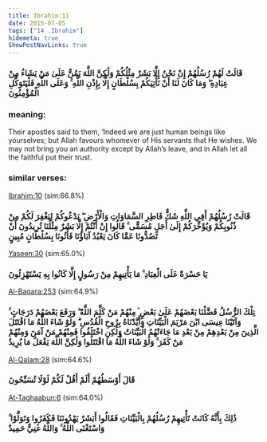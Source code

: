 ```yaml
---
title: Ibrahim:11
date: 2015-07-05
tags: ["14 .Ibrahim"]
hidemeta: true 
ShowPostNavLinks: true 
---
```

### قَالَتْ لَهُمْ رُسُلُهُمْ إِنْ نَحْنُ إِلَّا بَشَرٌ مِثْلُكُمْ وَلَٰكِنَّ اللَّهَ يَمُنُّ عَلَىٰ مَنْ يَشَاءُ مِنْ عِبَادِهِ ۖ وَمَا كَانَ لَنَا أَنْ نَأْتِيَكُمْ بِسُلْطَانٍ إِلَّا بِإِذْنِ اللَّهِ ۚ وَعَلَى اللَّهِ فَلْيَتَوَكَّلِ الْمُؤْمِنُونَ
### meaning: 
Their apostles said to them, ‘Indeed we are just human beings like yourselves; but Allah favours whomever of His servants that He wishes. We may not bring you an authority except by Allah’s leave, and in Allah let all the faithful put their trust.
### similar verses: 

[Ibrahim:10](/14/10) (sim:66.8%)

### قَالَتْ رُسُلُهُمْ أَفِي اللَّهِ شَكٌّ فَاطِرِ السَّمَاوَاتِ وَالْأَرْضِ ۖ يَدْعُوكُمْ لِيَغْفِرَ لَكُمْ مِنْ ذُنُوبِكُمْ وَيُؤَخِّرَكُمْ إِلَىٰ أَجَلٍ مُسَمًّى ۚ قَالُوا إِنْ أَنْتُمْ إِلَّا بَشَرٌ مِثْلُنَا تُرِيدُونَ أَنْ تَصُدُّونَا عَمَّا كَانَ يَعْبُدُ آبَاؤُنَا فَأْتُونَا بِسُلْطَانٍ مُبِينٍ

[Yaseen:30](/36/30) (sim:65.0%)

### يَا حَسْرَةً عَلَى الْعِبَادِ ۚ مَا يَأْتِيهِمْ مِنْ رَسُولٍ إِلَّا كَانُوا بِهِ يَسْتَهْزِئُونَ

[Al-Baqara:253](/2/253) (sim:64.9%)

### تِلْكَ الرُّسُلُ فَضَّلْنَا بَعْضَهُمْ عَلَىٰ بَعْضٍ ۘ مِنْهُمْ مَنْ كَلَّمَ اللَّهُ ۖ وَرَفَعَ بَعْضَهُمْ دَرَجَاتٍ ۚ وَآتَيْنَا عِيسَى ابْنَ مَرْيَمَ الْبَيِّنَاتِ وَأَيَّدْنَاهُ بِرُوحِ الْقُدُسِ ۗ وَلَوْ شَاءَ اللَّهُ مَا اقْتَتَلَ الَّذِينَ مِنْ بَعْدِهِمْ مِنْ بَعْدِ مَا جَاءَتْهُمُ الْبَيِّنَاتُ وَلَٰكِنِ اخْتَلَفُوا فَمِنْهُمْ مَنْ آمَنَ وَمِنْهُمْ مَنْ كَفَرَ ۚ وَلَوْ شَاءَ اللَّهُ مَا اقْتَتَلُوا وَلَٰكِنَّ اللَّهَ يَفْعَلُ مَا يُرِيدُ

[Al-Qalam:28](/68/28) (sim:64.6%)

### قَالَ أَوْسَطُهُمْ أَلَمْ أَقُلْ لَكُمْ لَوْلَا تُسَبِّحُونَ

[At-Taghaabun:6](/64/6) (sim:64.0%)

### ذَٰلِكَ بِأَنَّهُ كَانَتْ تَأْتِيهِمْ رُسُلُهُمْ بِالْبَيِّنَاتِ فَقَالُوا أَبَشَرٌ يَهْدُونَنَا فَكَفَرُوا وَتَوَلَّوْا ۚ وَاسْتَغْنَى اللَّهُ ۚ وَاللَّهُ غَنِيٌّ حَمِيدٌ
